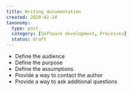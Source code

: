 ```yaml
---
title: Writing documentation
created: 2020-02-24
taxonomy:
  type: post
  category: [Software development, Processes]
  status: draft
---
```


* Define the audience
* Define the purpose
* Define the assumptions
* Provide a way to contact the author
* Provide a way to ask additional questions
